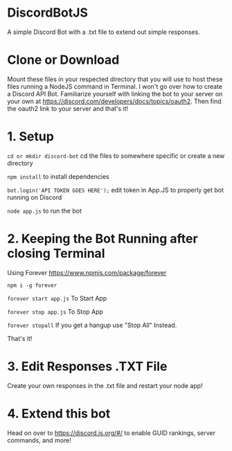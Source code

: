 # DiscordBotJS

A simple Discord Bot with a .txt file to extend out simple responses.

# Clone or Download 

Mount these files in your respected directory that you will use to host these files running a NodeJS command in Terminal. I won't go over how to create a Discord API Bot. Familiarize yourself with linking the bot to your server on your own at https://discord.com/developers/docs/topics/oauth2. Then find the oauth2 link to your server and that's it! 

# 1. Setup 

`cd or mkdir discord-bot` cd the files to somewhere specific or create a new directory

`npm install` to install dependencies 

`bot.login('API TOKEN GOES HERE');` edit token in App.JS to properly get bot running on Discord

`node app.js` to run the bot 


# 2. Keeping the Bot Running after closing Terminal

Using Forever https://www.npmjs.com/package/forever

`npm i -g forever` 

`forever start app.js` To Start App

`forever stop app.js` To Stop App

`forever stopall` If you get a hangup use "Stop All" Instead.

That's it!


# 3. Edit Responses .TXT File

Create your own responses in the .txt file and restart your node app! 

# 4. Extend this bot

Head on over to https://discord.js.org/#/ to enable GUID rankings, server commands, and more! 
